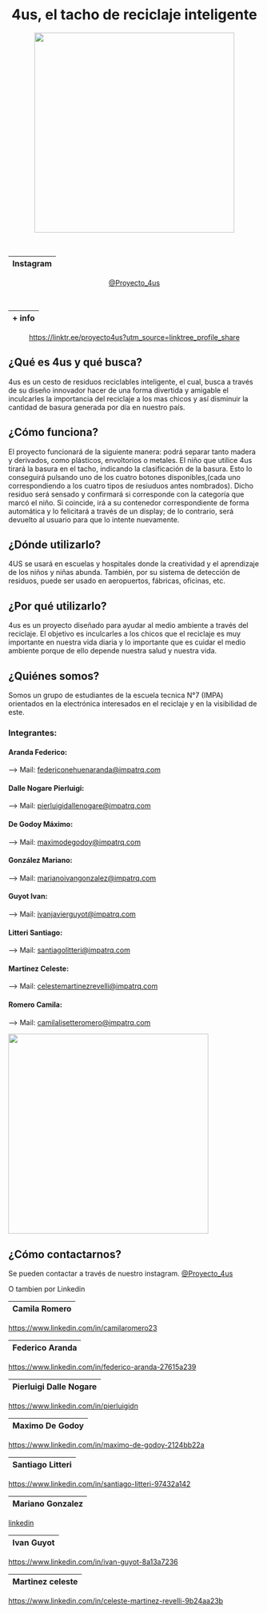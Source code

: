 <div align="center">

# 4us, el tacho de reciclaje inteligente

<img src="https://github.com/impatrq/4us/blob/f265eab5edb35ead9f11398bbf3d8ad37b8fc687/_4us_Logo.jpg" width="400" />

&nbsp;

|  Instagram  |
| ----------- |
[@Proyecto_4us](https://www.instagram.com/Proyecto_4us) 
  
&nbsp;
  
  | + info |
  | ----------- |
https://linktr.ee/proyecto4us?utm_source=linktree_profile_share
  
  

  
</div>

## ¿Qué es 4us y qué busca? 
4us es un cesto de residuos reciclables inteligente, el cual, busca a través de su diseño innovador hacer de una forma divertida y amigable el inculcarles la importancia del reciclaje a los mas chicos y así disminuir la cantidad de basura generada por día en nuestro país. 

## ¿Cómo funciona?
El proyecto funcionará de la siguiente manera: podrá separar tanto madera y derivados, como plásticos, envoltorios o metales. El niño que utilice 4us tirará la basura en el tacho, indicando la clasificación de la basura. Esto lo conseguirá pulsando uno de los cuatro botones disponibles,(cada uno correspondiendo a los cuatro tipos de resiuduos antes nombrados). Dicho residuo será sensado y confirmará si corresponde con la categoría que marcó el niño. Si coincide, irá a su contenedor correspondiente de forma automática y lo felicitará a través de un display; de lo contrario, será devuelto al usuario para que lo intente nuevamente.

## ¿Dónde utilizarlo?
4US se usará en escuelas y hospitales donde la creatividad y el aprendizaje de los niños y niñas abunda. También, por su sistema de detección de residuos, puede ser usado en aeropuertos, fábricas, oficinas, etc.

## ¿Por qué utilizarlo?
4us es un proyecto diseñado para ayudar al medio ambiente a través del reciclaje. El objetivo es inculcarles a los chicos que el reciclaje es muy importante en nuestra vida diaria y lo importante que es cuidar el medio ambiente porque de ello depende nuestra salud y nuestra vida. 

## ¿Quiénes somos?
Somos un grupo de estudiantes de la escuela tecnica N°7 (IMPA) orientados en la electrónica interesados en el reciclaje y en la visibilidad de este.

### Integrantes:

#### Aranda Federico:
--> Mail: federiconehuenaranda@impatrq.com

#### Dalle Nogare Pierluigi:
--> Mail: pierluigidallenogare@impatrq.com

#### De Godoy Máximo:
--> Mail: maximodegodoy@impatrq.com

#### González Mariano:
--> Mail: marianoivangonzalez@impatrq.com

#### Guyot Ivan:
--> Mail: ivanjavierguyot@impatrq.com

#### Litteri Santiago:
--> Mail: santiagolitteri@impatrq.com

#### Martinez Celeste:
--> Mail: celestemartinezrevelli@impatrq.com

#### Romero Camila:
--> Mail: camilalisetteromero@impatrq.com


<img src="https://user-images.githubusercontent.com/103277938/204871554-b91ae2cb-19ed-493a-8c44-138090f13ec2.png" width="400" />

## ¿Cómo contactarnos? 
Se pueden contactar a través de nuestro instagram.
[@Proyecto_4us](https://www.instagram.com/Proyecto_4us)

O tambien por Linkedin 


| Camila Romero |
|-------------------|
https://www.linkedin.com/in/camilaromero23

| Federico Aranda |
|-------------------|
https://www.linkedin.com/in/federico-aranda-27615a239

| Pierluigi Dalle Nogare |
|-------------------|
https://www.linkedin.com/in/pierluigidn

| Maximo De Godoy |
|-------------------|
https://www.linkedin.com/in/maximo-de-godoy-2124bb22a

| Santiago Litteri |
|-------------------|
https://www.linkedin.com/in/santiago-litteri-97432a142

| Mariano Gonzalez |
|-------------------|
[linkedin](https://www.linkedin.com/in/mariano-iv%C3%A1n-gonz%C3%A1lez-66828a239)

| Ivan Guyot |
|-------------------|
https://www.linkedin.com/in/ivan-guyot-8a13a7236

| Martinez celeste |
|-------------------|
https://www.linkedin.com/in/celeste-martinez-revelli-9b24aa23b

&nbsp;
